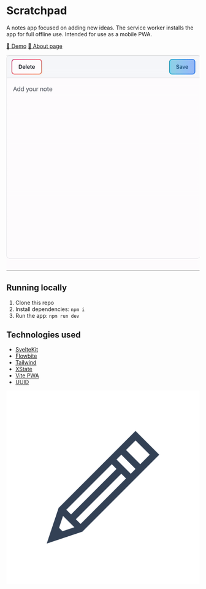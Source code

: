 # Scratchpad

A notes app focused on adding new ideas. The service worker installs the app for full offline use. Intended for use as a mobile PWA.

[🔗 Demo](https://andreidobrinski.com/scratchpad/)
[🔗 About page](https://andreidobrinski.com/scratchpad/about)

![demo gif](./scratchpad-demo.gif)

## Running locally

1. Clone this repo
2. Install dependencies: `npm i`
3. Run the app: `npm run dev`

## Technologies used

- [SvelteKit](https://kit.svelte.dev)
- [Flowbite](https://flowbite-svelte.com)
- [Tailwind](https://tailwindcss.com)
- [XState](https://xstate.js.org)
- [Vite PWA](https://vite-pwa-org.netlify.app)
- [UUID](https://github.com/uuidjs/uuid)

![logo](./static/maskable-icon-512x512.png)
